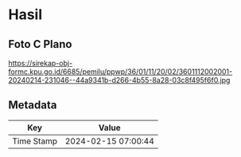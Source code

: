 # Hasil

## Foto C Plano

https://sirekap-obj-formc.kpu.go.id/6685/pemilu/ppwp/36/01/11/20/02/3601112002001-20240214-231046--44a9341b-d266-4b55-8a28-03c8f495f6f0.jpg


## Metadata

| Key        | Value               |
| ---------- | ------------------- |
| Time Stamp | 2024-02-15 07:00:44 |



